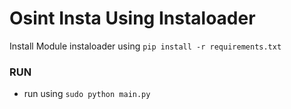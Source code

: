 # Osint Insta Using Instaloader
Install Module instaloader using ``pip install -r requirements.txt``

### RUN
- run using ``sudo python main.py``
